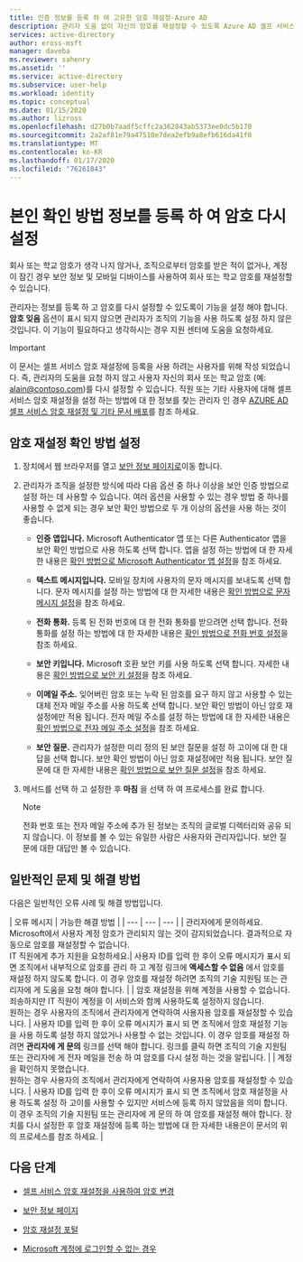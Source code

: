 ```yaml
---
title: 인증 정보를 등록 하 여 고유한 암호 재설정-Azure AD
description: 관리자 도움 없이 자신의 암호를 재설정할 수 있도록 Azure AD 셀프 서비스 암호 재설정에 대 한 확인 방법 정보를 등록 합니다.
services: active-directory
author: eross-msft
manager: daveba
ms.reviewer: sahenry
ms.assetid: ''
ms.service: active-directory
ms.subservice: user-help
ms.workload: identity
ms.topic: conceptual
ms.date: 01/15/2020
ms.author: lizross
ms.openlocfilehash: d27b0b7aadf5cffc2a362843ab5373ee0dc5b170
ms.sourcegitcommit: 2a2af81e79a47510e7dea2efb9a8efb616da41f0
ms.translationtype: MT
ms.contentlocale: ko-KR
ms.lasthandoff: 01/17/2020
ms.locfileid: "76261843"
---
```

# <a name="register-your-verification-method-info-to-reset-your-own-password"></a>본인 확인 방법 정보를 등록 하 여 암호 다시 설정

회사 또는 학교 암호가 생각 나지 않거나, 조직으로부터 암호를 받은 적이 없거나, 계정이 잠긴 경우 보안 정보 및 모바일 디바이스를 사용하여 회사 또는 학교 암호를 재설정할 수 있습니다.

관리자는 정보를 등록 하 고 암호를 다시 설정할 수 있도록이 기능을 설정 해야 합니다. **암호 잊음** 옵션이 표시 되지 않으면 관리자가 조직의 기능을 사용 하도록 설정 하지 않은 것입니다. 이 기능이 필요하다고 생각하시는 경우 지원 센터에 도움을 요청하세요.

>[!Important]
>이 문서는 셀프 서비스 암호 재설정에 등록을 사용 하려는 사용자를 위해 작성 되었습니다. 즉, 관리자의 도움을 요청 하지 않고 사용자 자신의 회사 또는 학교 암호 (예: alain@contoso.com)를 다시 설정할 수 있습니다. 직원 또는 기타 사용자에 대해 셀프 서비스 암호 재설정을 설정 하는 방법에 대 한 정보를 찾는 관리자 인 경우 [AZURE AD 셀프 서비스 암호 재설정 및 기타 문서 배포](https://docs.microsoft.com/azure/active-directory/authentication/howto-sspr-deployment)를 참조 하세요.

## <a name="set-up-your-password-reset-verification-method"></a>암호 재설정 확인 방법 설정

1. 장치에서 웹 브라우저를 열고 [보안 정보 페이지로](https://account.activedirectory.windowsazure.com/PasswordReset/Register.aspx?regref=ssprsetup)이동 합니다.

2. 관리자가 조직을 설정한 방식에 따라 다음 옵션 중 하나 이상을 보안 인증 방법으로 설정 하는 데 사용할 수 있습니다. 여러 옵션을 사용할 수 있는 경우 방법 중 하나를 사용할 수 없게 되는 경우 보안 확인 방법으로 두 개 이상의 옵션을 사용 하는 것이 좋습니다.

    - **인증 앱입니다.** Microsoft Authenticator 앱 또는 다른 Authenticator 앱을 보안 확인 방법으로 사용 하도록 선택 합니다. 앱을 설정 하는 방법에 대 한 자세한 내용은 [확인 방법으로 Microsoft Authenticator 앱 설정](security-info-setup-auth-app.md)을 참조 하세요.

    - **텍스트 메시지입니다.** 모바일 장치에 사용자의 문자 메시지를 보내도록 선택 합니다. 문자 메시지를 설정 하는 방법에 대 한 자세한 내용은 [확인 방법으로 문자 메시지 설정](security-info-setup-text-msg.md)을 참조 하세요.

    - **전화 통화.** 등록 된 전화 번호에 대 한 전화 통화를 받으려면 선택 합니다. 전화 통화를 설정 하는 방법에 대 한 자세한 내용은 [확인 방법으로 전화 번호 설정](security-info-setup-phone-number.md)을 참조 하세요.

    - **보안 키입니다.** Microsoft 호환 보안 키를 사용 하도록 선택 합니다. 자세한 내용은 [확인 방법으로 보안 키 설정](security-info-setup-security-key.md)을 참조 하세요.

    - **이메일 주소.** 잊어버린 암호 또는 누락 된 암호를 요구 하지 않고 사용할 수 있는 대체 전자 메일 주소를 사용 하도록 선택 합니다. 보안 확인 방법이 아닌 암호 재설정에만 적용 됩니다. 전자 메일 주소를 설정 하는 방법에 대 한 자세한 내용은 [확인 방법으로 전자 메일 주소 설정](security-info-setup-email.md)을 참조 하세요.

    - **보안 질문.** 관리자가 설정한 미리 정의 된 보안 질문을 설정 하 고이에 대 한 대답을 선택 합니다. 보안 확인 방법이 아닌 암호 재설정에만 적용 됩니다. 보안 질문에 대 한 자세한 내용은 [확인 방법으로 보안 질문 설정](security-info-setup-questions.md)을 참조 하세요.

3. 메서드를 선택 하 고 설정한 후 **마침** 을 선택 하 여 프로세스를 완료 합니다.

    > [!Note]
    > 전화 번호 또는 전자 메일 주소에 추가 된 정보는 조직의 글로벌 디렉터리와 공유 되지 않습니다. 이 정보를 볼 수 있는 유일한 사람은 사용자와 관리자입니다. 보안 질문에 대한 대답만 볼 수 있습니다.

## <a name="common-problems-and-their-solutions"></a>일반적인 문제 및 해결 방법

 다음은 일반적인 오류 사례 및 해결 방법입니다.

| 오류 메시지 |  가능한 해결 방법 |
| --- | --- | --- |
| 관리자에게 문의하세요.<br>Microsoft에서 사용자 계정 암호가 관리되지 않는 것이 감지되었습니다. 결과적으로 자동으로 암호를 재설정할 수 없습니다.<br>IT 직원에게 추가 지원을 요청하세요.| 사용자 ID를 입력 한 후이 오류 메시지가 표시 되 면 조직에서 내부적으로 암호를 관리 하 고 계정 링크에 **액세스할 수 없음** 에서 암호를 재설정 하지 않도록 합니다. 이 경우 암호를 재설정 하려면 조직의 기술 지원팀 또는 관리자에 게 도움을 요청 해야 합니다. |
| 암호 재설정을 위해 계정을 사용할 수 없습니다.<br>죄송하지만 IT 직원이 계정을 이 서비스와 함께 사용하도록 설정하지 않습니다.<br>원하는 경우 사용자의 조직에서 관리자에게 연락하여 사용자용 암호를 재설정할 수 있습니다. | 사용자 ID를 입력 한 후이 오류 메시지가 표시 되 면 조직에서 암호 재설정 기능을 사용 하도록 설정 하지 않았거나 사용할 수 없는 것입니다. 이 경우 암호를 재설정 하려면 **관리자에 게 문의** 링크를 선택 해야 합니다. 링크를 클릭 하면 조직의 기술 지원팀 또는 관리자에 게 전자 메일을 전송 하 여 암호를 다시 설정 하는 것을 알립니다. |
| 계정을 확인하지 못했습니다.<br>원하는 경우 사용자의 조직에서 관리자에게 연락하여 사용자용 암호를 재설정할 수 있습니다. | 사용자 ID를 입력 한 후이 오류 메시지가 표시 되 면 조직에서 암호 재설정을 사용 하도록 설정 하 고이를 사용할 수 있지만 서비스에 등록 하지 않았음을 의미 합니다. 이 경우 조직의 기술 지원팀 또는 관리자에 게 문의 하 여 암호를 재설정 해야 합니다. 장치를 다시 설정한 후 암호 재설정에 등록 하는 방법에 대 한 자세한 내용은이 문서의 위의 프로세스를 참조 하세요. |

## <a name="next-steps"></a>다음 단계

- [셀프 서비스 암호 재설정을 사용하여 암호 변경](active-directory-passwords-update-your-own-password.md)

- [보안 정보 페이지](https://mysignins.microsoft.com/security-info)

- [암호 재설정 포털](https://passwordreset.microsoftonline.com/)

- [Microsoft 계정에 로그인할 수 없는 경우](https://support.microsoft.com/help/12429/microsoft-account-sign-in-cant)
